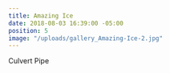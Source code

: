 ```yaml
---
title: Amazing Ice
date: 2018-08-03 16:39:00 -05:00
position: 5
image: "/uploads/gallery_Amazing-Ice-2.jpg"
---
```


Culvert Pipe